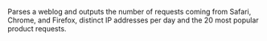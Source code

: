 Parses a weblog and outputs the number of requests coming from Safari, Chrome, and Firefox, distinct IP addresses per day and the 20 most popular product requests.